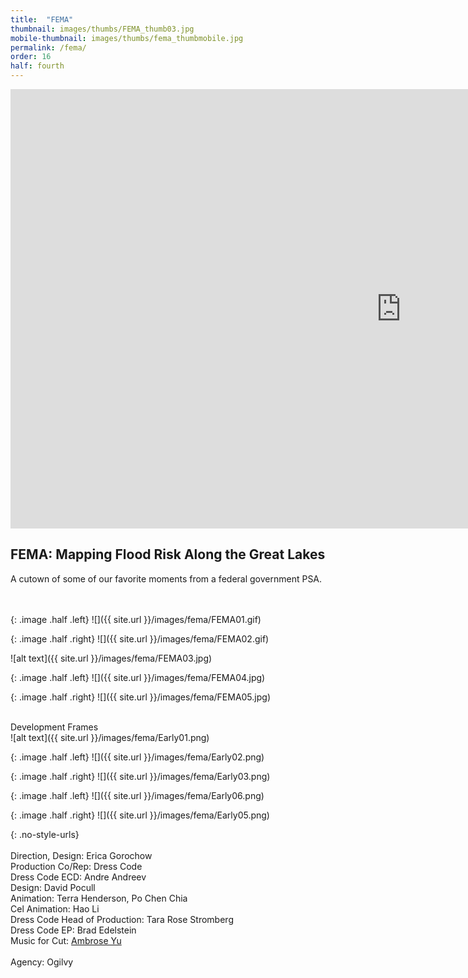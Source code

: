 ```yaml
---
title:  "FEMA"
thumbnail: images/thumbs/FEMA_thumb03.jpg
mobile-thumbnail: images/thumbs/fema_thumbmobile.jpg
permalink: /fema/
order: 16
half: fourth
---
```


<div class='embed-container'>
	<iframe src="https://player.vimeo.com/video/552966959?color=78fab7&title=0&byline=0&portrait=0" width="1250" height="703" frameborder="0" webkitallowfullscreen mozallowfullscreen allowfullscreen></iframe>
</div>

## **FEMA: Mapping Flood Risk Along the Great Lakes**
A cutown of some of our favorite moments from a federal government PSA.
<br/>
<br/>
<br/>


{: .image .half .left}
![]({{ site.url }}/images/fema/FEMA01.gif)

{: .image .half .right}
![]({{ site.url }}/images/fema/FEMA02.gif)

![alt text]({{ site.url }}/images/fema/FEMA03.jpg)

{: .image .half .left}
![]({{ site.url }}/images/fema/FEMA04.jpg)

{: .image .half .right}
![]({{ site.url }}/images/fema/FEMA05.jpg)

<br/>
Development Frames <br/>
![alt text]({{ site.url }}/images/fema/Early01.png)

{: .image .half .left}
![]({{ site.url }}/images/fema/Early02.png)

{: .image .half .right}
![]({{ site.url }}/images/fema/Early03.png)

{: .image .half .left}
![]({{ site.url }}/images/fema/Early06.png)

{: .image .half .right}
![]({{ site.url }}/images/fema/Early05.png)


<!-- ![alt text]({{ site.url }}/images/04engadget/eg_waveforms.jpg) -->


{: .no-style-urls}
<br/>
<br/>
Direction, Design: Erica Gorochow<br/>
Production Co/Rep: Dress Code<br/>
Dress Code ECD: Andre Andreev<br/>
Design: David Pocull<br/>
Animation: Terra Henderson, Po Chen Chia<br/>
Cel Animation: Hao Li<br/>
Dress Code Head of Production: Tara Rose Stromberg<br/>
Dress Code EP: Brad Edelstein<br/>
Music for Cut: [Ambrose Yu](http://www.ambroseyu.com/)<br/>
<br/>
Agency: Ogilvy<br/>
